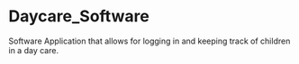 # Daycare_Software
Software Application that allows for logging in and keeping track of children in a day care.
